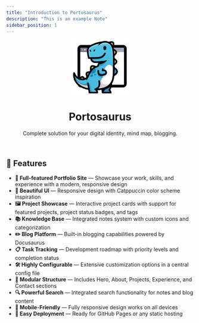 ```yaml
---
title: "Introduction to Portosaurus"
description: "This is an example Note"
sidebar_position: 1
---
```



<div align="center">
    <img src="https://raw.githubusercontent.com/soymadip/portosaurus/refs/heads/main/static/img/icon.png" width=150>
    <h1>Portosaurus</h1>
    <p>Complete solution for your digital identity, mind map, blogging.</p>
</div>

<br/>


## 🧩 Features

- **📝 Full-featured Portfolio Site** — Showcase your work, skills, and experience with a modern, responsive design
- **🎨 Beautiful UI** — Responsive design with Catppuccin color scheme inspiration
- **🖼️ Project Showcase** — Interactive project cards with support for featured projects, project status badges, and tags
- **📚 Knowledge Base** — Integrated notes system with custom icons and categorization
- **✏️ Blog Platform** — Built-in blogging capabilities powered by Docusaurus
- **📋 Task Tracking** — Development roadmap with priority levels and completion status
- **🛠️ Highly Configurable** — Extensive customization options in a central config file
- **🧩 Modular Structure** — Includes Hero, About, Projects, Experience, and Contact sections
- **🔍 Powerful Search** — Integrated search functionality for notes and blog content
- **📱 Mobile-Friendly** — Fully responsive design works on all devices
- **🚀 Easy Deployment** — Ready for GitHub Pages or any static hosting